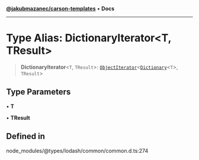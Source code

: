 [**@jakubmazanec/carson-templates**](../../../README.md) • **Docs**

---

# Type Alias: DictionaryIterator\<T, TResult\>

> **DictionaryIterator**\<`T`, `TResult`\>:
> [`ObjectIterator`](ObjectIterator.md)\<[`Dictionary`](../interfaces/Dictionary.md)\<`T`\>,
> `TResult`\>

## Type Parameters

• **T**

• **TResult**

## Defined in

node_modules/@types/lodash/common/common.d.ts:274
